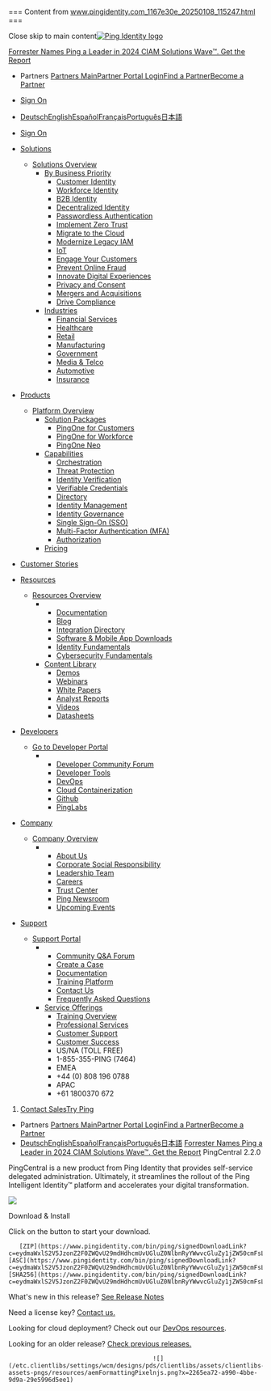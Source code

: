=== Content from www.pingidentity.com_1167e30e_20250108_115247.html ===

 Close skip to main content[![Ping Identity logo](https://www.pingidentity.com/content/dam/picr/nav/Ping-Logo-2.svg)](https://www.pingidentity.com/en.html)

[Forrester Names Ping a Leader in 2024 CIAM Solutions Wave™. Get the Report](https://www.pingidentity.com/en/forrester-wave-ciam.html)

* Partners
  [Partners Main](https://www.pingidentity.com/en/partner-with-us.html)[Partner Portal Login](https://www.pingidentity.com/en/account/sign-on.html?retURL=/bin/pic/sso/community?retURL=/SiteLogin?returnURL=/PartnerPortal/s/)[Find a Partner](https://support.pingidentity.com/s/partner-directory-home-page#sort=relevancy)[Become a Partner](https://support.pingidentity.com/s/partner-application)
* [Sign On](https://www.pingidentity.com/bin/ping/signOnLink)

* [Deutsch](https://www.pingidentity.com/de.html)[English](https://www.pingidentity.com/en.html)[Español](https://www.pingidentity.com/es.html)[Français](https://www.pingidentity.com/fr.html)[Português](https://www.pingidentity.com/pt.html)[日本語](https://www.pingidentity.com/ja.html)

* [Sign On](https://www.pingidentity.com/bin/ping/signOnLink)

* [Solutions](https://www.pingidentity.com/en/solutions.html)
  + [Solutions Overview](https://www.pingidentity.com/en/solutions.html)
    - [By Business Priority](https://www.pingidentity.com/en/solutions/business-priority.html)
      * [Customer Identity](https://www.pingidentity.com/en/solutions/business-priority/customer-identity.html)
      * [Workforce Identity](https://www.pingidentity.com/en/solutions/business-priority/secure-your-workforce.html)
      * [B2B Identity](https://www.pingidentity.com/en/solutions/business-priority/b2b-identity.html)
      * [Decentralized Identity](https://www.pingidentity.com/en/lp/ac/pingone-neo.html)
      * [Passwordless Authentication](https://www.pingidentity.com/en/solutions/business-priority/passwordless.html)
      * [Implement Zero Trust](https://www.pingidentity.com/en/solutions/business-priority/zero-trust.html)
      * [Migrate to the Cloud](https://www.pingidentity.com/en/solutions/business-priority/cloud-identity.html)
      * [Modernize Legacy IAM](https://www.pingidentity.com/en/solutions/business-priority/iam-modernization.html)
      * [IoT](https://www.pingidentity.com/en/solutions/business-priority/iot.html)
      * [Engage Your Customers](https://www.pingidentity.com/en/solutions/business-priority/engage-your-customers.html)
      * [Prevent Online Fraud](https://www.pingidentity.com/en/solutions/business-priority/prevent-online-fraud.html)
      * [Innovate Digital Experiences](https://www.pingidentity.com/en/solutions/business-priority/innovate-digital-experiences.html)
      * [Privacy and Consent](https://www.pingidentity.com/en/solutions/business-priority/privacy-consent.html)
      * [Mergers and Acquisitions](https://www.pingidentity.com/en/solutions/business-priority/mergers-acquisitions.html)
      * [Drive Compliance](https://www.pingidentity.com/en/solutions/business-priority/drive-compliance.html)
    - [Industries](https://www.pingidentity.com/en/solutions/industry.html)
      * [Financial Services](https://www.pingidentity.com/en/solutions/industry/financial-services.html)
      * [Healthcare](https://www.pingidentity.com/en/solutions/industry/healthcare.html)
      * [Retail](https://www.pingidentity.com/en/solutions/industry/retail.html)
      * [Manufacturing](https://www.pingidentity.com/en/solutions/industry/manufacturing.html)
      * [Government](https://www.pingidentity.com/en/solutions/industry/government.html)
      * [Media & Telco](https://www.pingidentity.com/en/solutions/industry/media-telco.html)
      * [Automotive](https://www.pingidentity.com/en/solutions/industry/automotive.html)
      * [Insurance](https://www.pingidentity.com/en/solutions/industry/insurance.html)
* [Products](https://www.pingidentity.com/en/platform.html)
  + [Platform Overview](https://www.pingidentity.com/en/platform.html)
    - [Solution Packages](https://www.pingidentity.com/en/platform/solutions.html)
      * [PingOne for Customers](https://www.pingidentity.com/en/platform/solutions/pingone-for-customers.html)
      * [PingOne for Workforce](https://www.pingidentity.com/en/platform/solutions/pingone-for-workforce.html)
      * [PingOne Neo](https://www.pingidentity.com/en/lp/ac/pingone-neo.html)
    - [Capabilities](https://www.pingidentity.com/en/platform/capabilities.html)
      * [Orchestration](https://www.pingidentity.com/en/platform/capabilities/identity-orchestration.html)
      * [Threat Protection](https://www.pingidentity.com/en/platform/capabilities/threat-protection.html)
      * [Identity Verification](https://www.pingidentity.com/en/platform/capabilities/identity-verification.html)
      * [Verifiable Credentials](https://www.pingidentity.com/en/platform/capabilities/verifiable-credentials.html)
      * [Directory](https://www.pingidentity.com/en/platform/capabilities/directory.html)
      * [Identity Management](https://www.pingidentity.com/en/platform/capabilities/identity-management.html)
      * [Identity Governance](https://www.pingidentity.com/en/platform/capabilities/identity-governance.html)
      * [Single Sign-On (SSO)](https://www.pingidentity.com/en/platform/capabilities/single-sign-on.html)
      * [Multi-Factor Authentication (MFA)](https://www.pingidentity.com/en/platform/capabilities/multi-factor-authentication.html)
      * [Authorization](https://www.pingidentity.com/en/platform/capabilities/authorization.html)
    - [Pricing](https://www.pingidentity.com/en/platform/pricing.html)
* [Customer Stories](https://www.pingidentity.com/en/customer-stories.html)
* [Resources](https://www.pingidentity.com/en/resources.html)
  + [Resources Overview](https://www.pingidentity.com/en/resources.html)
    - * [Documentation](https://docs.pingidentity.com)
      * [Blog](https://www.pingidentity.com/en/resources/blog.html)
      * [Integration Directory](https://support.pingidentity.com/s/marketplace-integration-home-page#sort=relevancy)
      * [Software & Mobile App Downloads](https://www.pingidentity.com/en/resources/downloads.html)
      * [Identity Fundamentals](https://www.pingidentity.com/en/resources/identity-fundamentals.html)
      * [Cybersecurity Fundamentals](https://www.pingidentity.com/en/resources/cybersecurity-fundamentals.html)
    - [Content Library](https://hub.pingidentity.com/)
      * [Demos](https://videos.pingidentity.com/category/videos/demos)
      * [Webinars](https://www.pingidentity.com/en/company/upcoming-events/webinars.html)
      * [White Papers](https://hub.pingidentity.com/white-papers)
      * [Analyst Reports](https://hub.pingidentity.com/analyst-reports)
      * [Videos](https://videos.pingidentity.com/)
      * [Datasheets](https://hub.pingidentity.com/datasheets)
* [Developers](https://www.pingidentity.com/en/support/developer-center.html)
  + [Go to Developer Portal](https://www.pingidentity.com/en/support/developer-center.html)
    - * [Developer Community Forum](https://www.pingidentity.com/en/support/developer-center.html)
      * [Developer Tools](https://www.pingidentity.com/en/support/developer-center.html)
      * [DevOps](https://www.pingidentity.com/en/support/developer-center.html)
      * [Cloud Containerization](https://www.pingidentity.com/en/resources/content-library/articles/cloud-containerization.html)
      * [Github](https://www.pingidentity.com/en/support/developer-center.html)
      * [PingLabs](https://labs.pingidentity.com)
* [Company](https://www.pingidentity.com/en/company.html)
  + [Company Overview](https://www.pingidentity.com/en/company.html)
    - * [About Us](https://www.pingidentity.com/en/company/about-us.html)
      * [Corporate Social Responsibility](https://www.pingidentity.com/en/company/championing-every-identity.html)
      * [Leadership Team](https://www.pingidentity.com/en/company/leadership.html)
      * [Careers](https://www.pingidentity.com/en/company/careers.html)
      * [Trust Center](https://www.pingidentity.com/en/legal/trust-center.html)
      * [Ping Newsroom](https://www.pingidentity.com/en/company/ping-newsroom.html)
      * [Upcoming Events](https://www.pingidentity.com/en/company/upcoming-events.html)
* [Support](https://support.pingidentity.com/s/)
  + [Support Portal](https://support.pingidentity.com/s/)
    - * [Community Q&A Forum](https://support.pingidentity.com/s/)
      * [Create a Case](https://support.pingidentity.com/s/)
      * [Documentation](https://docs.pingidentity.com/)
      * [Training Platform](https://backstage.forgerock.com/university/)
      * [Contact Us](https://www.pingidentity.com/en/support/contact-us.html)
      * [Frequently Asked Questions](https://www.pingidentity.com/en/support/faq.html)
    - [Service Offerings](https://www.pingidentity.com/en/support/customer-care.html)
      * [Training Overview](https://www.pingidentity.com/en/support/customer-care.html#training)
      * [Professional Services](https://www.pingidentity.com/en/support/professional-services.html)
      * [Customer Support](https://www.pingidentity.com/en/support/customer-care.html#customer-support)
      * [Customer Success](https://www.pingidentity.com/en/support/customer-care.html#customer-success)
      * US/NA (TOLL FREE)
      * 1-855-355-PING (7464)
      * EMEA
      * +44 (0) 808 196 0788
      * APAC
      * +61 1800370 672

1. [Contact Sales](https://www.pingidentity.com/en/company/contact-sales.html)[Try Ping](https://www.pingidentity.com/en/try-ping.html)

+ Partners
  [Partners Main](https://www.pingidentity.com/en/partner-with-us.html)[Partner Portal Login](https://www.pingidentity.com/en/account/sign-on.html?retURL=/bin/pic/sso/community?retURL=/SiteLogin?returnURL=/PartnerPortal/s/)[Find a Partner](https://support.pingidentity.com/s/partner-directory-home-page#sort=relevancy)[Become a Partner](https://support.pingidentity.com/s/partner-application)
+ [Deutsch](https://www.pingidentity.com/de.html)[English](https://www.pingidentity.com/en.html)[Español](https://www.pingidentity.com/es.html)[Français](https://www.pingidentity.com/fr.html)[Português](https://www.pingidentity.com/pt.html)[日本語](https://www.pingidentity.com/ja.html)
[Forrester Names Ping a Leader in 2024 CIAM Solutions Wave™. Get the Report](https://www.pingidentity.com/en/forrester-wave-ciam.html)
       PingCentral 2.2.0

PingCentral is a new product from Ping Identity that provides self-service delegated administration. Ultimately, it streamlines the rollout of the Ping Intelligent Identity™ platform and accelerates your digital transformation.

  ![](https://images.pingidentity.com/image/upload/f_auto,q_auto,w_auto,c_scale/ping_dam/content/dam/picr/img/dl/pingcentral-circle-graphic.png)

Download & Install

Click on the button to start your download.

       [ZIP](https://www.pingidentity.com/bin/ping/signedDownloadLink?c=eydmaWxlS2V5JzonZ2F0ZWQvU29mdHdhcmUvUGluZ0NlbnRyYWwvcGluZy1jZW50cmFsLTIuMi4wLnppcCcsJ2V1bGFQYXRoJzonJ30=)          [ASC](https://www.pingidentity.com/bin/ping/signedDownloadLink?c=eydmaWxlS2V5JzonZ2F0ZWQvU29mdHdhcmUvUGluZ0NlbnRyYWwvcGluZy1jZW50cmFsLTIuMi4wLnppcC5hc2MnLCdldWxhUGF0aCc6Jyd9)    [SHA256](https://www.pingidentity.com/bin/ping/signedDownloadLink?c=eydmaWxlS2V5JzonZ2F0ZWQvU29mdHdhcmUvUGluZ0NlbnRyYWwvcGluZy1jZW50cmFsLTIuMi4wLnppcC5zaGEyNTYnLCdldWxhUGF0aCc6Jyd9)

 What's new in this release? [See Release Notes](https://docs.pingidentity.com/pingcentral/latest/release_notes/pingcentral_relnotes_home.html)

Need a license key? [Contact us.](https://support.pingidentity.com/s/manage-license-keys)

Looking for cloud deployment? Check out our [DevOps resources](https://developer.pingidentity.com/en/devops.html).

Looking for an older release? [Check previous releases.](/en/resources/downloads/pingcentral/previous-releases.html)

                                            ![](/etc.clientlibs/settings/wcm/designs/pds/clientlibs/assets/clientlibs-assets-pngs/resources/aemFormattingPixelnjs.png?x=2265ea72-a990-4bbe-9d9a-29e5996d5ee1)
